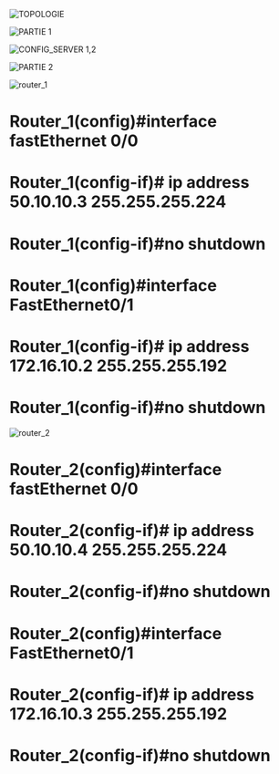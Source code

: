 ![TOPOLOGIE](https://github.com/chalyouness/LAB2-OSPF-HSRP-Serveur-DHCP_-/assets/114768920/efaaa0ab-8ebf-4027-8bc4-af35906947a1)

![PARTIE 1](https://github.com/chalyouness/LAB2-OSPF-HSRP-Serveur-DHCP_-/assets/114768920/4d9e199e-d005-4b4e-ab90-5219524d072b)

![CONFIG_SERVER 1,2](https://github.com/chalyouness/LAB2-OSPF-HSRP-Serveur-DHCP_-/assets/114768920/7091a1ee-b70f-4300-a13e-9a82a5937dce)


![PARTIE 2](https://github.com/chalyouness/LAB2-OSPF-HSRP-Serveur-DHCP_-/assets/114768920/c197b39a-03e5-4370-8d91-1f7c15faa6b2)

![router_1](https://github.com/chalyouness/LAB2-OSPF-HSRP-Serveur-DHCP_-/assets/114768920/bda08980-a2f4-4d2b-bcee-54487e0259ae)


Router_1(config)#interface fastEthernet 0/0
==============
Router_1(config-if)# ip address 50.10.10.3 255.255.255.224
==============
Router_1(config-if)#no shutdown 
==============

Router_1(config)#interface FastEthernet0/1
==============
Router_1(config-if)# ip address 172.16.10.2 255.255.255.192
==============
Router_1(config-if)#no shutdown 
==============

![router_2](https://github.com/chalyouness/LAB2-OSPF-HSRP-Serveur-DHCP_-/assets/114768920/9187a03b-34c0-49b6-bfb4-ffac9ab4c66c)

Router_2(config)#interface fastEthernet 0/0
==============
Router_2(config-if)# ip address 50.10.10.4 255.255.255.224
==============
Router_2(config-if)#no shutdown 
==============

Router_2(config)#interface FastEthernet0/1
==============
Router_2(config-if)# ip address 172.16.10.3 255.255.255.192
==============
Router_2(config-if)#no shutdown 
==============

